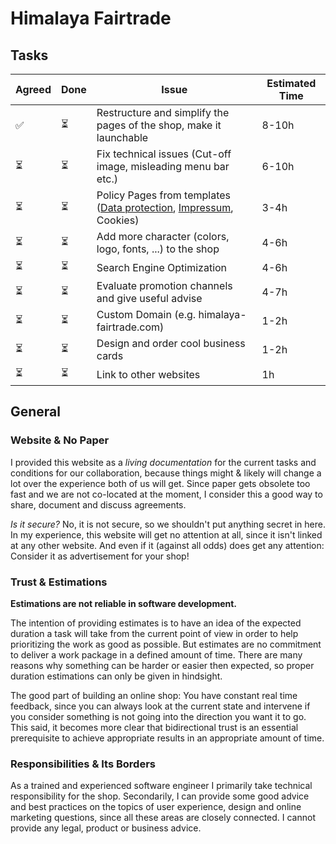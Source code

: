 # Himalaya Fairtrade

## Tasks

| Agreed | Done | Issue                                                                                                                                                                     | Estimated Time |
| ------ | ---- | ------------------------------------------------------------------------------------------------------------------------------------------------------------------------- | -------------- |
| ✅       | ⏳    | Restructure and simplify the pages of the shop, make it launchable                                                                                                        | 8-10h          |
| ⏳      | ⏳    | Fix technical issues (Cut-off image, misleading menu bar etc.)                                                                                                            | 6-10h          |
| ⏳      | ⏳    | Policy Pages from templates ([Data protection](https://help.shopify.com/pdf/gdpr-whitepaper.pdf), [Impressum](https://www.shopify.de/tools/impressum-generator), Cookies) | 3-4h           |
| ⏳      | ⏳    | Add more character (colors, logo, fonts, ...) to the shop                                                                                                                 | 4-6h           |
| ⏳      | ⏳    | Search Engine Optimization                                                                                                                                                | 4-6h           |
| ⏳      | ⏳    | Evaluate promotion channels and give useful advise                                                                                                                        | 4-7h           |
| ⏳      | ⏳    | Custom Domain (e.g. himalaya-fairtrade.com)                                                                                                                               | 1-2h           |
| ⏳      | ⏳    | Design and order cool business cards                                                                                                                                      | 1-2h           |
| ⏳      | ⏳    | Link to other websites                                                                                                                                                    | 1h             |


## General
### Website & No Paper
I provided this website as a *living documentation* for the current tasks and conditions for our collaboration, because things might & likely will change a lot over the experience both of us will get. Since paper gets obsolete too fast and we are not co-located at the moment, I consider this a good way to share, document and discuss agreements.

*Is it secure?* No, it is not secure, so we shouldn't put anything secret in here. In my experience, this website will get no attention at all, since it isn't linked at any other website. And even if it (against all odds) does get any attention: Consider it as advertisement for your shop!

### Trust & Estimations
**Estimations are not reliable in software development.**

The intention of providing estimates is to have an idea of the expected duration a task will take from the current point of view in order to help prioritizing the work as good as possible. But estimates are no commitment to deliver a work package in a defined amount of time. There are many reasons why something can be harder or easier then expected, so proper duration estimations can only be given in hindsight.

The good part of building an online shop: You have constant real time feedback, since you can always look at the current state and intervene if you consider something is not going into the direction you want it to go. This said, it becomes more clear that bidirectional trust is an essential prerequisite to achieve appropriate results in an appropriate amount of time.

### Responsibilities & Its Borders
As a trained and experienced software engineer I primarily take technical responsibility for the shop. Secondarily, I can provide some good advice and best practices on the topics of user experience, design and online marketing questions, since all these areas are closely connected. I cannot provide any legal, product or business advice.
